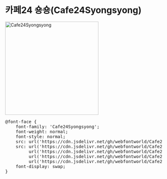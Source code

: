# 카페24 숑숑(Cafe24Syongsyong) 

<a href="https://wess.tistory.com" target="_blank">
    <img src="https://webfontworld.github.io/Cafe24Syongsyong/Cafe24Syongsyong.jpg" alt="Cafe24Syongsyong" style="width:300px">
</a>
<pre>
@font-face {
    font-family: 'Cafe24Syongsyong';
    font-weight: normal;
    font-style: normal;
    src: url('https://cdn.jsdelivr.net/gh/webfontworld/Cafe24Syongsyong/Cafe24Syongsyong.eot');
    src: url('https://cdn.jsdelivr.net/gh/webfontworld/Cafe24Syongsyong/Cafe24Syongsyong.eot?#iefix') format('embedded-opentype'),
         url('https://cdn.jsdelivr.net/gh/webfontworld/Cafe24Syongsyong/Cafe24Syongsyong.woff2') format('woff2'),
         url('https://cdn.jsdelivr.net/gh/webfontworld/Cafe24Syongsyong/Cafe24Syongsyong.woff') format('woff'),
         url('https://cdn.jsdelivr.net/gh/webfontworld/Cafe24Syongsyong/Cafe24Syongsyong.ttf') format("truetype");
    font-display: swap;
}
</pre>
